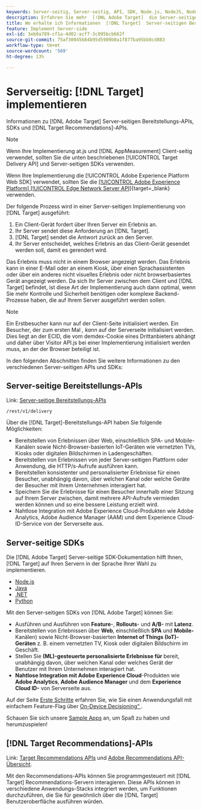 ```yaml
---
keywords: Server-seitig, Server-seitig, API, SDK, Node.js, NodeJS, NodeJS, Recommendations-API, API, APIs, Server-seitig1
description: Erfahren Sie mehr  [!DNL Adobe Target]  die Server-seitigen Bereitstellungs-APIs, SDKs und  [!DNL Target Recommendations] -APIs.
title: Wo erhalte ich Informationen  [!DNL Target]  Server-seitigen Bereitstellungs-APIs und -SDKs?
feature: Implement Server-side
exl-id: 3eb0a789-cf1a-4d02-acf7-3c895bcb662f
source-git-commit: 75af30045684b95d5989b0a1f877ba95bb8cd883
workflow-type: tm+mt
source-wordcount: '569'
ht-degree: 13%

---
```


# Serverseitig: [!DNL Target] implementieren

Informationen zu [!DNL Adobe Target] Server-seitigen Bereitstellungs-APIs, SDKs und [!DNL Target Recommendations]-APIs.

>[!NOTE]
>
>Wenn Ihre Implementierung at.js und [!DNL AppMeasurement] Client-seitig verwendet, sollten Sie die unten beschriebenen [!UICONTROL Target Delivery API] und Server-seitigen SDKs verwenden.
>
>Wenn Ihre Implementierung die [!UICONTROL Adobe Experience Platform Web SDK] verwendet, sollten Sie die [[!UICONTROL Adobe Experience Platform] [!UICONTROL Edge Network Server API]](https://experienceleague.adobe.com/de/docs/experience-platform/edge-network-server-api/overview){target=_blank} verwenden.

Der folgende Prozess wird in einer Server-seitigen Implementierung von [!DNL Target] ausgeführt:

1. Ein Client-Gerät fordert über Ihren Server ein Erlebnis an.
1. Ihr Server sendet diese Anforderung an [!DNL Target].
1. [!DNL Target] sendet die Antwort zurück an den Server.
1. Ihr Server entscheidet, welches Erlebnis an das Client-Gerät gesendet werden soll, damit es gerendert wird.

Das Erlebnis muss nicht in einem Browser angezeigt werden. Das Erlebnis kann in einer E-Mail oder an einem Kiosk, über einen Sprachassistenten oder über ein anderes nicht visuelles Erlebnis oder nicht browserbasiertes Gerät angezeigt werden. Da sich Ihr Server zwischen dem Client und [!DNL Target] befindet, ist diese Art der Implementierung auch dann optimal, wenn Sie mehr Kontrolle und Sicherheit benötigen oder komplexe Backend-Prozesse haben, die auf Ihrem Server ausgeführt werden sollen.

>[!NOTE]
>
>Ein Erstbesucher kann nur auf der Client-Seite initialisiert werden. Ein Besucher, der zum ersten Mal *, kann* auf der Serverseite initialisiert werden. Dies liegt an der ECID, die vom demdex-Cookie eines Drittanbieters abhängt und daher über Visitor API.js bei einer Implementierung initialisiert werden muss, an der der Browser beteiligt ist.

In den folgenden Abschnitten finden Sie weitere Informationen zu den verschiedenen Server-seitigen APIs und SDKs:

## Server-seitige Bereitstellungs-APIs

Link: [Server-seitige Bereitstellungs-APIs](/help/dev/implement/delivery-api/overview.md)

`/rest/v1/delivery`

Über die [!DNL Target]-Bereitstellungs-API haben Sie folgende Möglichkeiten:

* Bereitstellen von Erlebnissen über Web, einschließlich SPA- und Mobile-Kanälen sowie Nicht-Browser-basierten IoT-Geräten wie vernetzten TVs, Kiosks oder digitalen Bildschirmen in Ladengeschäften.
* Bereitstellen von Erlebnissen von jeder Server-seitigen Plattform oder Anwendung, die HTTP/s-Aufrufe ausführen kann.
* Bereitstellen konsistenter und personalisierter Erlebnisse für einen Besucher, unabhängig davon, über welchen Kanal oder welche Geräte der Besucher mit Ihrem Unternehmen interagiert hat.
* Speichern Sie die Erlebnisse für einen Besucher innerhalb einer Sitzung auf Ihrem Server zwischen, damit mehrere API-Aufrufe vermieden werden können und so eine bessere Leistung erzielt wird.
* Nahtlose Integration mit Adobe Experience Cloud-Produkten wie Adobe Analytics, Adobe Audience Manager (AAM) und dem Experience Cloud-ID-Service von der Serverseite aus.

## Server-seitige SDKs

Die [!DNL Adobe Target] Server-seitige SDK-Dokumentation hilft Ihnen, [!DNL Target] auf Ihren Servern in der Sprache Ihrer Wahl zu implementieren.

* [Node.js](node-js/overview.md)
* [Java](java/overview.md)
* [.NET](net/overview.md)
* [Python](python/overview.md)

Mit den Server-seitigen SDKs von [!DNL Adobe Target] können Sie:

* Ausführen und Ausführen von **Feature**-, **Rollouts**- und **A/B-** mit **Latenz**.
* Bereitstellen von Erlebnissen über **Web**, einschließlich **SPA** und **Mobile-** Kanälen) sowie Nicht-Browser-basierten **Internet of Things (IoT)-Geräten** z. B. einem vernetzten TV, Kiosk oder digitalen Bildschirm im Geschäft.
* Stellen Sie **(ML)-gesteuerte personalisierte Erlebnisse für** bereit, unabhängig davon, über welchen Kanal oder welches Gerät der Benutzer mit Ihrem Unternehmen interagiert hat.
* **Nahtlose Integration mit Adobe Experience Cloud**-Produkten wie **Adobe Analytics**, **Adobe Audience Manager** und dem **Experience Cloud ID-** von Serverseite aus.

Auf der Seite [Erste Schritte](sdk-guides/getting-started/getting-started.md) erfahren Sie, wie Sie einen Anwendungsfall mit einfachem Feature-Flag über [On-Device Decisioning“ ](sdk-guides/on-device-decisioning/overview.md).

Schauen Sie sich unsere [Sample Apps](sdk-guides/sample-apps/sample-apps.md) an, um Spaß zu haben und herumzuspielen!

## [!DNL Target Recommendations]-APIs

Link: [Target Recommendations APIs](https://developers.adobetarget.com/api/recommendations) und [Adobe Recommendations API-Übersicht](../../before-administer/recs-api/overview.md).

Mit den Recommendations-APIs können Sie programmgesteuert mit [!DNL Target] Recommendations-Servern interagieren. Diese APIs können in verschiedene Anwendungs-Stacks integriert werden, um Funktionen durchzuführen, die Sie für gewöhnlich über die [!DNL Target] Benutzeroberfläche ausführen würden.
